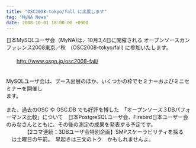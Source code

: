 ```yaml
---
title: "OSC2008-tokyo/fall に出展します"
tag: "MyNA News"
date: 2008-10-01 18:00:00 +0900
---
```


日本MySQLユーザ会（MyNA)は、10月3,4日に開催される オープンソースカンファレンス2008東京／秋　(OSC2008-tokyo/fall) に参加いたします。<br>
<br>
　　http://www.ospn.jp/osc2008-fall/<br>
<br>
<br>
MySQLユーザ会は、ブース出展のほか、いくつかの枠でセミナーおよびミニセミナーを開催し<br>
ます。<br>
<br>
また、過去のOSC や OSC.DB でも好評を博した　「オープンソース３DBパフォーマンス比較」について　日本PostgreSQLユーザ会、Firebird日本ユーザー会のみなさんとともに、その後の測定の成果を発表する予定です。　<br>
　　　　【2コマ連続：3DBユーザ会特別企画】SMPスケーラビリティを探る<br>
　は土曜日の午前。　早起きは三文のトク　かもしれませんよ。<br>
<br>
<br>
<br>
